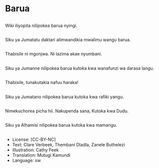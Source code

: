 # Barua

##
Wiki iliyopita nilipokea
barua nyingi.


##
Siku ya Jumatatu
daktari alimwandikia
mwalimu wangu barua.


##
Thabisile ni mgonjwa.
Ni lazima akae
nyumbani.


##
Siku ya Jumanne
nilipokea barua kutoka
kwa wanafunzi wa
darasa langu.


##
Thabisile, tunakutakia
nafuu haraka!


##
Siku ya Jumatano
nilipokea barua kutoka
kwa rafiki yangu.


##
Nimekuchorea picha hii.
Nakupenda sana,
Kutoka kwa Dudu.


##
Siku ya Alhamisi
nilipokea barua kutoka
kwa mamangu.


##
* License: [CC-BY-NC]
* Text: Clare Verbeek, Thembani Dladla, Zanele Buthelezi
* Illustration: Cathy Feek
* Translation: Mutugi Kamundi
* Language: sw
